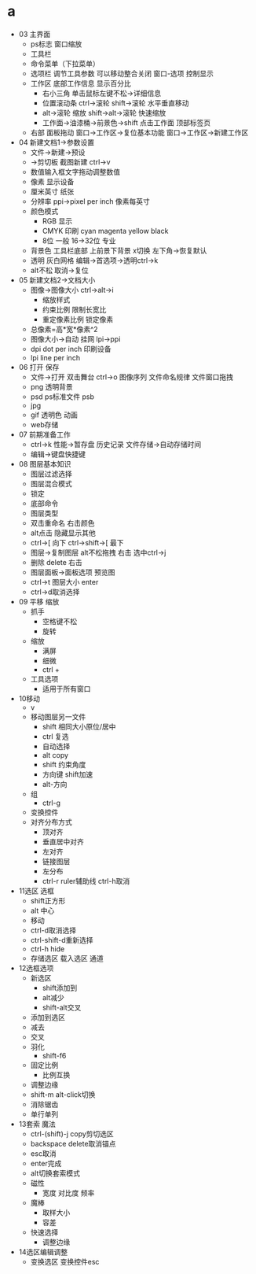 # a

*   03 主界面
    *   ps标志 窗口缩放
    *   工具栏
    *   命令菜单（下拉菜单）
    *   选项栏 调节工具参数 可以移动整合关闭 窗口-选项 控制显示
    *   工作区 底部工作信息 显示百分比 
        *   右小三角 单击鼠标左键不松->详细信息 
        *   位置滚动条 ctrl->滚轮 shift->滚轮 水平垂直移动 
        *   alt->滚轮 缩放 shift->alt->滚轮 快速缩放 
        *   工作面->油漆桶->前景色->shift 点击工作面 顶部标签页
    *   右部 面板拖动 窗口->工作区->复位基本功能 窗口->工作区->新建工作区
*   04 新建文档1->参数设置
    *   文件->新建->预设
    *   ->剪切板 截图新建 ctrl->v
    *   数值输入框文字拖动调整数值
    *   像素 显示设备
    *   厘米英寸 纸张
    *   分辨率 ppi->pixel per inch 像素每英寸
    *   颜色模式
        *   RGB 显示
        *   CMYK 印刷 cyan magenta yellow black
        *   8位 一般 16->32位 专业
    *   背景色 工具栏底部 上前景下背景 x切换 左下角->恢复默认
    *   透明 灰白网格 编辑->首选项->透明ctrl->k
    *   alt不松 取消->复位
*   05 新建文档2->文档大小
    *   图像->图像大小 ctrl->alt->i
        *   缩放样式
        *   约束比例 限制长宽比
        *   重定像素比例 锁定像素
    *   总像素=高\*宽\*像素^2
    *   图像大小->自动 挂网 lpi->ppi
    *   dpi dot per inch 印刷设备
    *   lpi line per inch
*   06 打开 保存
    *   文件->打开 双击舞台 ctrl->o 图像序列 文件命名规律 文件窗口拖拽
    *   png 透明背景
    *   psd ps标准文件 psb
    *   jpg
    *   gif 透明色 动画
    *   web存储
*   07 前期准备工作
    *   ctrl->k 性能->暂存盘 历史记录 文件存储->自动存储时间
    *   编辑->键盘快捷键
*   08 图层基本知识
    *   图层过滤选择
    *   图层混合模式
    *   锁定
    *   底部命令
    *   图层类型
    *   双击重命名 右击颜色
    *   alt点击 隐藏显示其他
    *   ctrl->\[ 向下 ctrl->shift->\[ 最下
    *   图层->复制图层 alt不松拖拽 右击 选中ctrl->j
    *   删除 delete 右击
    *   图层面板->面板选项 预览图
    *   ctrl->t 图层大小 enter
    *   ctrl->d取消选择
*   09 平移 缩放
    *   抓手
        *   空格键不松
        *   旋转
    *   缩放
        *   满屏
        *   细微
        *   ctrl +
    *   工具选项
        *   适用于所有窗口
*   10移动
    *   v
    *   移动图层另一文件
        *   shift 相同大小原位/居中
        *   ctrl 复选
        *   自动选择
        *   alt copy
        *   shift 约束角度
        *   方向键 shift加速
        *   alt-方向
    *   组
        *   ctrl-g
    *   变换控件
    *   对齐分布方式
        *   顶对齐
        *   垂直居中对齐
        *   左对齐
        *   链接图层
        *   左分布
        *   ctrl-r ruler辅助线 ctrl-h取消
*   11选区 选框
    *   shift正方形
    *   alt 中心
    *   移动
    *   ctrl-d取消选择
    *   ctrl-shift-d重新选择
    *   ctrl-h hide
    *   存储选区 载入选区 通道
*   12选框选项
    *   新选区
        *   shift添加到
        *   alt减少
        *   shift-alt交叉
    *   添加到选区
    *   减去
    *   交叉
    *   羽化
        *   shift-f6
    *   固定比例
        *   比例互换
    *   调整边缘
    *   shift-m alt-click切换
    *   消除锯齿
    *   单行单列
*   13套索 魔法
    *   ctrl-(shift)-j copy剪切选区
    *   backspace delete取消锚点
    *   esc取消
    *   enter完成
    *   alt切换套索模式
    *   磁性
        *   宽度 对比度 频率
    *   魔棒
        *   取样大小
        *   容差
    *   快速选择
        *   调整边缘
*   14选区编辑调整
    *   变换选区 变换控件esc